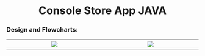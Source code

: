 <h1 align="center">Console Store App JAVA</h1>

<h3>Design and Flowcharts:</h3>
<table>
  <th width="500">
    <img src="https://github.com/phollenback/Skills-Overview/assets/145724342/4166e6c7-8e61-4009-b100-56d050947b14">
  </th>
  <th width="500">
    <img src="https://github.com/phollenback/Skills-Overview/assets/145724342/45b802ee-1dff-42bd-b452-981c7ede7a14">
  </th>
</table>
